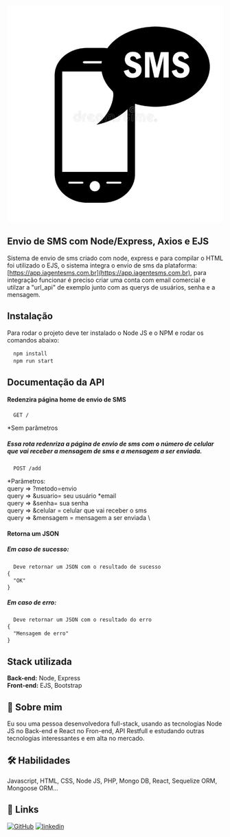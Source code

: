 
![img](./src/public/img/sms.jpg)
## Envio de SMS com Node/Express, Axios e EJS

Sistema de envio de sms criado com node, express e para compilar o HTML foi utilizado o EJS, o sistema integra o envio de sms da plataforma: [https://app.iagentesms.com.br](https://app.iagentesms.com.br), para integração funcionar é preciso criar uma conta com email comercial e utilzar a "url_api" de exemplo junto com as querys de usuários, senha e a mensagem.

## Instalação

Para rodar o projeto deve ter instalado o Node JS e o NPM e rodar os comandos abaixo:

```bash
  npm install 
  npm run start
```

## Documentação da API

#### Redenzira página home de envio de SMS

```
  GET /
```
*Sem parâmetros
##### Essa rota redenriza a página de envio de sms com o número de celular que vai receber a mensagem de sms e a mensagem a ser enviada.

```
  POST /add
```
*Parâmetros:\
query => ?metodo=envio \
query => &usuario= seu usuário *email \
query => &senha= sua senha \
query => &celular = celular que vai receber o sms \
query => &mensagem = mensagem a ser enviada \

#### Retorna um JSON

##### Em caso de sucesso:

```
  Deve retornar um JSON com o resultado de sucesso
{
  "OK"
}
````

##### Em caso de erro:

```
  Deve retornar um JSON com o resultado do erro
{
  "Mensagem de erro"
}
````

## Stack utilizada

**Back-end:** Node, Express \
**Front-end:** EJS, Bootstrap

## 🚀 Sobre mim
Eu sou uma pessoa desenvolvedora full-stack, usando as tecnologias Node JS no Back-end e React no Fron-end, API Restfull e estudando outras tecnologias interessantes e em alta no mercado.

## 🛠 Habilidades
Javascript, HTML, CSS, Node JS, PHP, Mongo DB, React, Sequelize ORM, Mongoose ORM...

## 🔗 Links
[![GitHub](https://img.shields.io/badge/github-000?style=for-the-badge&logo=ko-fi&logoColor=white)](https://github.com/Diones25)
[![linkedin](https://img.shields.io/badge/linkedin-0A66C2?style=for-the-badge&logo=linkedin&logoColor=white)](https://www.linkedin.com/in/diones-pereira-alves-31bb3969/)

